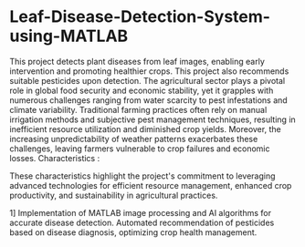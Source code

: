 # Leaf-Disease-Detection-System-using-MATLAB
This project detects plant diseases from leaf images, enabling early intervention and promoting healthier crops. This project also recommends suitable pesticides upon detection.
The agricultural sector plays a pivotal role in global food security and economic stability, yet it grapples with numerous challenges ranging from water scarcity to pest infestations and climate variability. Traditional farming practices often rely on manual irrigation methods and subjective pest management techniques, resulting in inefficient resource utilization and diminished crop yields. Moreover, the increasing unpredictability of weather patterns exacerbates these challenges, leaving farmers vulnerable to crop failures and economic losses. 
Characteristics :

These characteristics highlight the project's commitment to leveraging advanced technologies for efficient resource management, enhanced crop productivity, and sustainability in agricultural practices. 

1] Implementation of MATLAB image processing and AI algorithms for accurate disease detection. 
Automated recommendation of pesticides based on disease diagnosis, optimizing crop health       management. 
